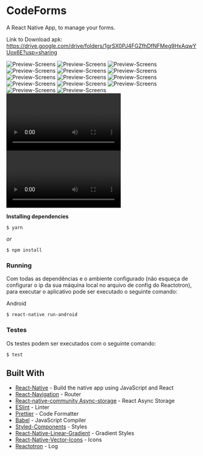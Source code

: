 # CodeForms
A React Native App, to manage your forms.

Link to Download apk: https://drive.google.com/drive/folders/1grSX0PJ4FGZfhDfNFMeg9HxAqwYUox6E?usp=sharing

![Preview-Screens](https://github.com/BeAmarawn/codeforms/blob/master/screenshots/s1.png) 
![Preview-Screens](https://github.com/BeAmarawn/codeforms/blob/master/screenshots/s2.png) 
![Preview-Screens](https://github.com/BeAmarawn/codeforms/blob/master/screenshots/s3.png) 
![Preview-Screens](https://github.com/BeAmarawn/codeforms/blob/master/screenshots/s4.png) 
![Preview-Screens](https://github.com/BeAmarawn/codeforms/blob/master/screenshots/s5.png) 
![Preview-Screens](https://github.com/BeAmarawn/codeforms/blob/master/screenshots/s6.png) 
![Preview-Screens](https://github.com/BeAmarawn/codeforms/blob/master/screenshots/s7.png) 
![Preview-Screens](https://github.com/BeAmarawn/codeforms/blob/master/screenshots/s8.png) 
![Preview-Screens](https://github.com/BeAmarawn/codeforms/blob/master/screenshots/s9.png) 
![Preview-Screens](https://github.com/BeAmarawn/codeforms/blob/master/screenshots/s10.png) 
![Preview-Screens](https://github.com/BeAmarawn/codeforms/blob/master/screenshots/s11.png) 
![Preview-Screens](https://github.com/BeAmarawn/codeforms/blob/master/screenshots/s12.png) 
![Preview-Screens](https://github.com/BeAmarawn/codeforms/blob/master/screenshots/s13.png) 
![Preview-Screens](https://github.com/BeAmarawn/codeforms/blob/master/screenshots/s14.png) 
![Preview-Screens](https://github.com/BeAmarawn/codeforms/blob/master/screenshots/s15.mp4) 
![Preview-Screens](https://github.com/BeAmarawn/codeforms/blob/master/screenshots/s16.mp4)



**Installing dependencies**

```
$ yarn

```

_or_

```
$ npm install

```

### Running

Com todas as dependências e o ambiente configurado (não esqueça de configurar o ip da sua máquina local no arquivo de config do Reactotron), para executar o aplicativo pode ser executado o seguinte comando:

Android

```
$ react-native run-android

```

### Testes

Os testes podem ser executados com o seguinte comando:


```
$ test

```

## Built With

- [React-Native](https://facebook.github.io/react-native/) - Build the native app using JavaScript and React
- [React-Navigation](https://reactnavigation.org/docs/en/getting-started.html) - Router
- [React-native-community Async-storage](https://react-native-async-storage.github.io/async-storage/) - React Async Storage
- [ESlint](https://eslint.org/) - Linter
- [Prettier](https://prettier.io/) - Code Formatter
- [Babel](https://babeljs.io/) - JavaScript Compiler
- [Styled-Components](https://www.styled-components.com/) - Styles
- [React-Native-Linear-Gradient](https://github.com/react-native-community/react-native-linear-gradient) - Gradient Styles
- [React-Native-Vector-Icons](https://github.com/oblador/react-native-vector-icons) - Icons
- [Reactotron](https://github.com/infinitered/reactotron) - Log


